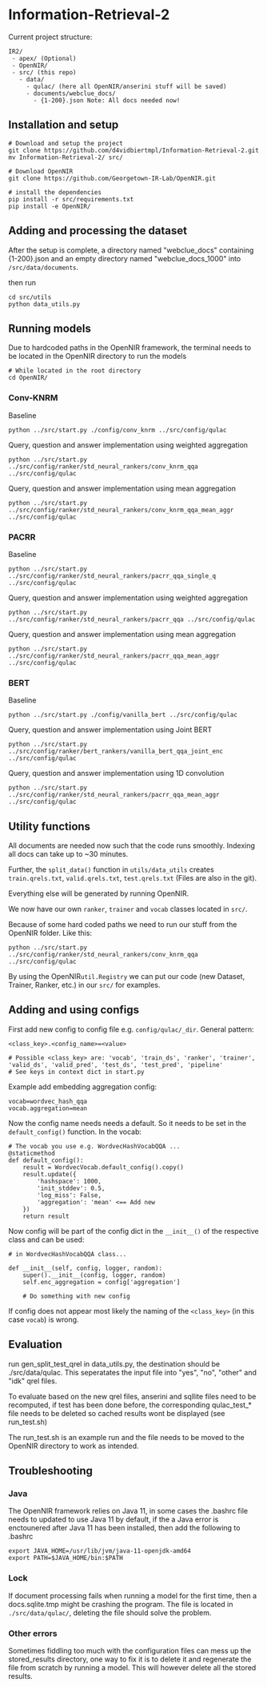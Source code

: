 # Information-Retrieval-2

Current project structure:
```
IR2/
 - apex/ (Optional)
 - OpenNIR/
 - src/ (this repo)
   - data/
     - qulac/ (here all OpenNIR/anserini stuff will be saved)
     - documents/webclue_docs/
       - {1-200}.json Note: All docs needed now!
```

## Installation and setup

```
# Download and setup the project
git clone https://github.com/d4vidbiertmpl/Information-Retrieval-2.git
mv Information-Retrieval-2/ src/

# Download OpenNIR
git clone https://github.com/Georgetown-IR-Lab/OpenNIR.git

# install the dependencies
pip install -r src/requirements.txt
pip install -e OpenNIR/

```

## Adding and processing the dataset
After the setup is complete, a directory named "webclue_docs" containing {1-200}.json and an empty directory named "webclue_docs_1000" into `/src/data/documents`.

then run
```
cd src/utils
python data_utils.py
```



## Running models

Due to hardcoded paths in the OpenNIR framework, the terminal needs to be located in the OpenNIR directory to run the models
```
# While located in the root directory
cd OpenNIR/
```

### Conv-KNRM

Baseline

```
python ../src/start.py ./config/conv_knrm ../src/config/qulac
```

Query, question and answer implementation using weighted aggregation

```
python ../src/start.py ../src/config/ranker/std_neural_rankers/conv_knrm_qqa ../src/config/qulac
```

Query, question and answer implementation using mean aggregation
```
python ../src/start.py ../src/config/ranker/std_neural_rankers/conv_knrm_qqa_mean_aggr ../src/config/qulac
```

### PACRR

Baseline

```
python ../src/start.py ../src/config/ranker/std_neural_rankers/pacrr_qqa_single_q ../src/config/qulac
```

Query, question and answer implementation using weighted aggregation

```
python ../src/start.py ../src/config/ranker/std_neural_rankers/pacrr_qqa ../src/config/qulac
```

Query, question and answer implementation using mean aggregation
```
python ../src/start.py ../src/config/ranker/std_neural_rankers/pacrr_qqa_mean_aggr ../src/config/qulac
```

### BERT

Baseline

```
python ../src/start.py ./config/vanilla_bert ../src/config/qulac
```

Query, question and answer implementation using Joint BERT

```
python ../src/start.py ../src/config/ranker/bert_rankers/vanilla_bert_qqa_joint_enc ../src/config/qulac
```

Query, question and answer implementation using 1D convolution
```
python ../src/start.py ../src/config/ranker/std_neural_rankers/pacrr_qqa_mean_aggr ../src/config/qulac
```

## Utility functions

All documents are needed now such that the code runs smoothly. Indexing all docs can take up to ~30 minutes. 

Further, the `split_data()` function in `utils/data_utils` creates `train.qrels.txt`, `valid.qrels.txt`, `test.qrels.txt` (Files are also in the git).

Everything else will be generated by running OpenNIR.

We now have our own `ranker`, `trainer` and `vocab` classes located in `src/`. 

Because of some hard coded paths we need to run our stuff from the OpenNIR folder. Like this:
``` 
python ../src/start.py ../src/config/ranker/std_neural_rankers/conv_knrm_qqa ../src/config/qulac
```
By using the OpenNIR`util.Registry` we can put our code (new Dataset, Trainer, Ranker, etc.) in our `src/` for examples.

## Adding and using configs
First add new config to config file e.g. `config/qulac/_dir`. General pattern:
```
<class_key>.<config_name>=<value>

# Possible <class_key> are: 'vocab', 'train_ds', 'ranker', 'trainer', 'valid_ds', 'valid_pred', 'test_ds', 'test_pred', 'pipeline'
# See keys in context dict in start.py
```
Example add embedding aggregation config:
```
vocab=wordvec_hash_qqa
vocab.aggregation=mean
```
Now the config name needs needs a default. So it needs to be set in the `default_config()` function. In the vocab:
```
# The vocab you use e.g. WordvecHashVocabQQA ...
@staticmethod
def default_config():
    result = WordvecVocab.default_config().copy()
    result.update({
        'hashspace': 1000,
        'init_stddev': 0.5,
        'log_miss': False,
        'aggregation': 'mean' <== Add new
    })
    return result
``` 
Now config will be part of the config dict in the `__init__()` of the respective class and can be used:
```
# in WordvecHashVocabQQA class...

def __init__(self, config, logger, random):
    super().__init__(config, logger, random)
    self.enc_aggregation = config['aggregation']

    # Do something with new config
```
If config does not appear most likely the naming of the `<class_key>` (in this case `vocab`) is wrong.

## Evaluation
run gen_split_test_qrel in data_utils.py, the destination should be ./src/data/qulac. This seperatates the input file into "yes", "no", "other" and "idk" qrel files.

To evaluate based on the new qrel files, anserini and sqllite files need to be recomputed, if test has been done before, the corresponding qulac_test_* file needs to be deleted so cached results wont be displayed (see run_test.sh)

The run_test.sh is an example run and the file needs to be moved to the OpenNIR directory to work as intended.

## Troubleshooting 

### Java

The OpenNIR framework relies on Java 11, in some cases the .bashrc file needs to updated to use Java 11 by default, if the a Java error is enctounered after Java 11 has been installed, then add the following to .bashrc
```
export JAVA_HOME=/usr/lib/jvm/java-11-openjdk-amd64
export PATH=$JAVA_HOME/bin:$PATH
```

### Lock

If document processing fails when running a model for the first time, then a docs.sqlite.tmp might be crashing the program. The file is located in `./src/data/qulac/`, deleting the file should solve the problem.

### Other errors

Sometimes fiddling too much with the configuration files can mess up the stored_results directory, one way to fix it is to delete it and regenerate the file from scratch by running a model. This will however delete all the stored results.